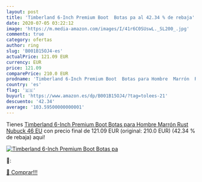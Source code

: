 ```yaml
---
layout: post
title: 'Timberland 6-Inch Premium Boot  Botas pa al 42.34 % de rebaja'
date: 2020-07-05 03:22:12
image: 'https://m.media-amazon.com/images/I/41r6C0SUswL._SL200_.jpg'
comments: true
category: ofertas
author: ring
slug: 'B001B15OJ4-es'
actualPrice: 121.09 EUR
currency: EUR
price: 121.09
comparePrice: 210.0 EUR
prodname: 'Timberland 6-Inch Premium Boot  Botas para Hombre  Marrón  Rust Nubuck   46 EU'
country: 'es'
flag: '🇪🇸'
buyurl: 'https://www.amazon.es/dp/B001B15OJ4/?tag=tolees-21'
descuento: '42.34'
average: '103.59500000000001'
---
```


Tienes [Timberland 6-Inch Premium Boot  Botas para Hombre  Marrón  Rust Nubuck   46 EU](https://www.amazon.es/dp/B001B15OJ4/?tag=tolees-21) con precio final de  121.09 EUR (original: 210.0 EUR) (42.34 %  de rebaja) aqui!

[![Timberland 6-Inch Premium Boot  Botas pa](https://m.media-amazon.com/images/I/41r6C0SUswL._SL200_.jpg)](https://www.amazon.es/dp/B001B15OJ4/?tag=tolees-21)

🔎:


[🛒 Comprar!!!](https://www.amazon.es/dp/B001B15OJ4/?tag=tolees-21)
